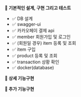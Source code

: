 **📌  기본적인 설계, 구현 그리고 테스트**
- ✅ DB 설계
- ✅ swagger-ui
- ✅ 카카오페이 결제 api 
- ✅ member 회원가입 및 로그인 
- ✅ (회원일 경우) item 등록 및 조회
- ✅ item 구입
- ✅ product 등록 및 조회
- ✅ transaction 상황 확인
- ✅ docker(database) 

**📌 상세 기능구현**



**📌 추가 기능구현**

